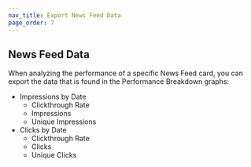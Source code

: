 ```yaml
---
nav_title: Export News Feed Data
page_order: 7
---
```


## News Feed Data

When analyzing the performance of a specific News Feed card, you can export the data that is found in the Performance Breakdown graphs:

- Impressions by Date
    - Clickthrough Rate
    - Impressions
    - Unique Impressions
- Clicks by Date
    - Clickthrough Rate
    - Clicks
    - Unique Clicks
